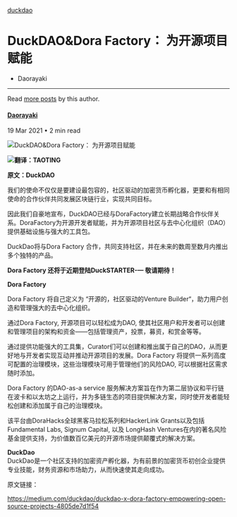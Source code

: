 


[duckdao](/tag/duckdao/)

DuckDAO&Dora Factory： 为开源项目赋能
=============================




* Daorayaki
---------


Read [more posts](/author/daorayaki/) by this author.



#### [Daorayaki](/author/daorayaki/)



19 Mar 2021
• 2 min read






![DuckDAO&Dora Factory： 为开源项目赋能](/content/images/size/w2000/2021/03/-----2021-03-19---2.32.44.png)



![](http://daorayaki.org/content/images/2021/03/Dora-Factory-logo-12.png)**翻译：TAOTING**

**原文：DuckDAO**

我们的使命不仅仅是要建设最包容的，社区驱动的加密货币孵化器，更要和有相同使命的合作伙伴共同发展区块链行业，实现共同目标。

因此我们自豪地宣布，DuckDAO已经与DoraFactory建立长期战略合作伙伴关系。DoraFactory为开源开发者赋能，并为开源项目社区与去中心化组织（DAO）提供基础设施与强大的工具包。

DuckDao将与Dora Factory 合作，共同支持社区，并在未来的数周至数月内推出多个独特的产品。

**Dora Factory 还将于近期登陆DuckSTARTER-— 敬请期待！**

**Dora Factory**

Dora Factory 将自己定义为 “开源的，社区驱动的Venture Builder“，助力用户创造和管理强大的去中心化组织。

通过Dora Factory, 开源项目可以轻松成为DAO, 使其社区用户和开发者可以创建和管理项目的架构和资金——包括管理资产，投票，募资，和赏金等等。

通过提供功能强大的工具集，Curator们可以创建和推出属于自己的DAO，从而更好地与开发者实现互动并推动开源项目的发展。Dora Factory 将提供一系列高度可配置的治理模块，这些治理模块可用于管理他们的风险DAO, 可以根据社区需求随时添加。

Dora Factory 的DAO-as-a service 服务解决方案旨在作为第二层协议和平行链在波卡和以太坊之上运行，并为多链生态的项目提供解决方案，同时使开发者能轻松创建和添加属于自己的治理模块。

该平台由DoraHacks全球黑客马拉松系列和HackerLink Grants以及包括 Fundamental Labs, Signum Capital, 以及 LongHash Ventures在内的著名风险基金提供支持，为价值数百亿美元的开源市场提供颠覆式的解决方案。

**DuckDao**  
DuckDao是一个社区支持的加密资产孵化器，为有前景的加密货币初创企业提供专业技能，财务资源和市场助力，从而快速使其走向成功。

原文链接：

https://medium.com/duckdao/duckdao-x-dora-factory-empowering-open-source-projects-4805de7d1f54




